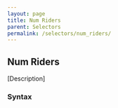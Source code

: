 ```yaml
---
layout: page
title: Num Riders
parent: Selectors
permalink: /selectors/num_riders/
---
```


## Num Riders

[Description]

### Syntax

```js

```

